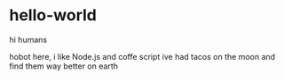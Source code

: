 # hello-world

hi humans


hobot here, i like Node.js and coffe script
ive had tacos on the moon and find them way better on earth
